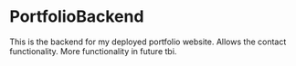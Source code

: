 # PortfolioBackend
This is the backend for my deployed portfolio website. Allows the contact functionality. More functionality in future tbi.
